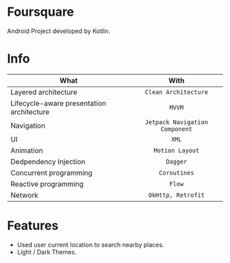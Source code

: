 # Foursquare 
Android Project developed by Kotlin.

# Info

| What | With |
| --- | :---: |
| Layered architecture | `Clean Architecture` |
| Lifecycle-aware presentation architecture | `MVVM` |
| Navigation | `Jetpack Navigation Component` |
| UI | `XML` |
| Animation | `Motion Layout` |
| Dedpendency Injection | `Dagger` |
| Concurrent programming | `Coroutines` |
| Reactive programming | `Flow` |
| Network | `OkHttp, Retrofit` |

# Features

- Used user current location to search nearby places.
- Light / Dark Themes.
